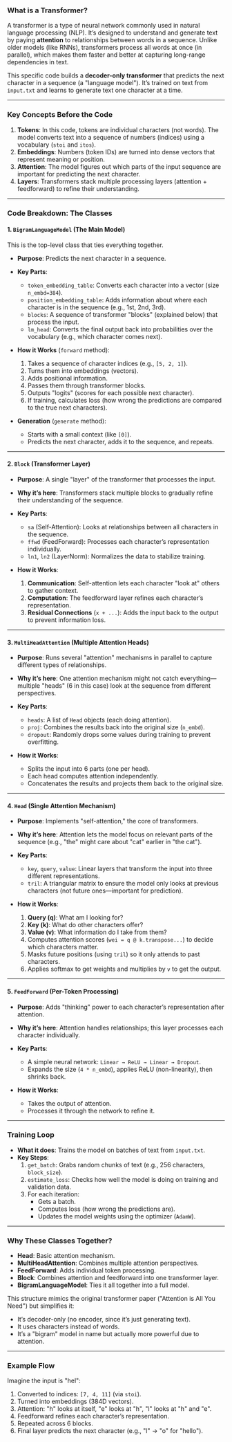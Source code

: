 ### What is a Transformer?
A transformer is a type of neural network commonly used in natural language processing (NLP). It’s designed to understand and generate text by paying **attention** to relationships between words in a sequence. Unlike older models (like RNNs), transformers process all words at once (in parallel), which makes them faster and better at capturing long-range dependencies in text.

This specific code builds a **decoder-only transformer** that predicts the next character in a sequence (a "language model"). It’s trained on text from `input.txt` and learns to generate text one character at a time.

---

### Key Concepts Before the Code
1. **Tokens**: In this code, tokens are individual characters (not words). The model converts text into a sequence of numbers (indices) using a vocabulary (`stoi` and `itos`).
2. **Embeddings**: Numbers (token IDs) are turned into dense vectors that represent meaning or position.
3. **Attention**: The model figures out which parts of the input sequence are important for predicting the next character.
4. **Layers**: Transformers stack multiple processing layers (attention + feedforward) to refine their understanding.

---

### Code Breakdown: The Classes

#### 1. `BigramLanguageModel` (The Main Model)
This is the top-level class that ties everything together.
- **Purpose**: Predicts the next character in a sequence.
- **Key Parts**:
  - `token_embedding_table`: Converts each character into a vector (size `n_embd=384`).
  - `position_embedding_table`: Adds information about where each character is in the sequence (e.g., 1st, 2nd, 3rd).
  - `blocks`: A sequence of transformer "blocks" (explained below) that process the input.
  - `lm_head`: Converts the final output back into probabilities over the vocabulary (e.g., which character comes next).

- **How it Works** (`forward` method):
  1. Takes a sequence of character indices (e.g., `[5, 2, 1]`).
  2. Turns them into embeddings (vectors).
  3. Adds positional information.
  4. Passes them through transformer blocks.
  5. Outputs "logits" (scores for each possible next character).
  6. If training, calculates loss (how wrong the predictions are compared to the true next characters).

- **Generation** (`generate` method):
  - Starts with a small context (like `[0]`).
  - Predicts the next character, adds it to the sequence, and repeats.

---

#### 2. `Block` (Transformer Layer)
- **Purpose**: A single "layer" of the transformer that processes the input.
- **Why it’s here**: Transformers stack multiple blocks to gradually refine their understanding of the sequence.
- **Key Parts**:
  - `sa` (Self-Attention): Looks at relationships between all characters in the sequence.
  - `ffwd` (FeedForward): Processes each character’s representation individually.
  - `ln1`, `ln2` (LayerNorm): Normalizes the data to stabilize training.

- **How it Works**:
  1. **Communication**: Self-attention lets each character "look at" others to gather context.
  2. **Computation**: The feedforward layer refines each character’s representation.
  3. **Residual Connections** (`x + ...`): Adds the input back to the output to prevent information loss.

---

#### 3. `MultiHeadAttention` (Multiple Attention Heads)
- **Purpose**: Runs several "attention" mechanisms in parallel to capture different types of relationships.
- **Why it’s here**: One attention mechanism might not catch everything—multiple "heads" (6 in this case) look at the sequence from different perspectives.
- **Key Parts**:
  - `heads`: A list of `Head` objects (each doing attention).
  - `proj`: Combines the results back into the original size (`n_embd`).
  - `dropout`: Randomly drops some values during training to prevent overfitting.

- **How it Works**:
  - Splits the input into 6 parts (one per head).
  - Each head computes attention independently.
  - Concatenates the results and projects them back to the original size.

---

#### 4. `Head` (Single Attention Mechanism)
- **Purpose**: Implements "self-attention," the core of transformers.
- **Why it’s here**: Attention lets the model focus on relevant parts of the sequence (e.g., "the" might care about "cat" earlier in "the cat").
- **Key Parts**:
  - `key`, `query`, `value`: Linear layers that transform the input into three different representations.
  - `tril`: A triangular matrix to ensure the model only looks at previous characters (not future ones—important for prediction).

- **How it Works**:
  1. **Query (q)**: What am I looking for?
  2. **Key (k)**: What do other characters offer?
  3. **Value (v)**: What information do I take from them?
  4. Computes attention scores (`wei = q @ k.transpose...`) to decide which characters matter.
  5. Masks future positions (using `tril`) so it only attends to past characters.
  6. Applies softmax to get weights and multiplies by `v` to get the output.

---

#### 5. `FeedForward` (Per-Token Processing)
- **Purpose**: Adds "thinking" power to each character’s representation after attention.
- **Why it’s here**: Attention handles relationships; this layer processes each character individually.
- **Key Parts**:
  - A simple neural network: `Linear → ReLU → Linear → Dropout`.
  - Expands the size (`4 * n_embd`), applies ReLU (non-linearity), then shrinks back.

- **How it Works**:
  - Takes the output of attention.
  - Processes it through the network to refine it.

---

### Training Loop
- **What it does**: Trains the model on batches of text from `input.txt`.
- **Key Steps**:
  1. `get_batch`: Grabs random chunks of text (e.g., 256 characters, `block_size`).
  2. `estimate_loss`: Checks how well the model is doing on training and validation data.
  3. For each iteration:
     - Gets a batch.
     - Computes loss (how wrong the predictions are).
     - Updates the model weights using the optimizer (`AdamW`).

---

### Why These Classes Together?
- **Head**: Basic attention mechanism.
- **MultiHeadAttention**: Combines multiple attention perspectives.
- **FeedForward**: Adds individual token processing.
- **Block**: Combines attention and feedforward into one transformer layer.
- **BigramLanguageModel**: Ties it all together into a full model.

This structure mimics the original transformer paper ("Attention is All You Need") but simplifies it:
- It’s decoder-only (no encoder, since it’s just generating text).
- It uses characters instead of words.
- It’s a "bigram" model in name but actually more powerful due to attention.

---

### Example Flow
Imagine the input is "hel":
1. Converted to indices: `[7, 4, 11]` (via `stoi`).
2. Turned into embeddings (384D vectors).
3. Attention: "h" looks at itself, "e" looks at "h", "l" looks at "h" and "e".
4. Feedforward refines each character’s representation.
5. Repeated across 6 blocks.
6. Final layer predicts the next character (e.g., "l" → "o" for "hello").
